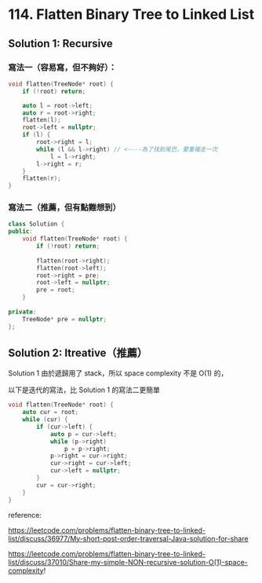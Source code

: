 # 114. Flatten Binary Tree to Linked List

## Solution 1: Recursive

### 寫法一（容易寫，但不夠好）：

```cpp
void flatten(TreeNode* root) {
    if (!root) return;

    auto l = root->left;
    auto r = root->right;
    flatten(l);
    root->left = nullptr;
    if (l) {
        root->right = l;
        while (l && l->right) // <----為了找到尾巴，要重複走一次
            l = l->right;
        l->right = r;
    }
    flatten(r);
}
```

### 寫法二（推薦，但有點難想到）

```cpp
class Solution {
public:
    void flatten(TreeNode* root) {
        if (!root) return;
        
        flatten(root->right);
        flatten(root->left);
        root->right = pre;
        root->left = nullptr;
        pre = root;
    }
    
private:
    TreeNode* pre = nullptr;
};
```

## Solution 2: Itreative（推薦）

Solution 1 由於遞歸用了 stack，所以 space complexity 不是 O(1) 的，

以下是迭代的寫法，比 Solution 1 的寫法二更簡單

```cpp
void flatten(TreeNode* root) {
    auto cur = root;
    while (cur) {
        if (cur->left) {
            auto p = cur->left;
            while (p->right)
                p = p->right;
            p->right = cur->right;
            cur->right = cur->left;
            cur->left = nullptr;
        }
        cur = cur->right;
    }
}
```

reference:

https://leetcode.com/problems/flatten-binary-tree-to-linked-list/discuss/36977/My-short-post-order-traversal-Java-solution-for-share

https://leetcode.com/problems/flatten-binary-tree-to-linked-list/discuss/37010/Share-my-simple-NON-recursive-solution-O(1)-space-complexity!
